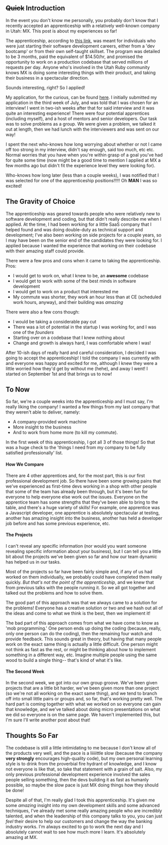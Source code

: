 ## ~~Quick~~ Introduction

In the event you don't know me personally, you probably don't know that I recently accepted an apprenticeship with a relatively well-known company in Utah: MX. This post is about my experiences so far!

The apprenticeship, according to [this link](http://www.mx.com/company/apprenticeships/), was meant for individuals who were just starting their software development careers, either from a 'dev bootcamp' or from their own self-taught skillset. The program was detailed to be 3 months, paid the equivalent of $14.50/hr, and promised the opportunity to work on a production codebase that served millions of requests per day. Anyone who's involved in the Utah Ruby community knows MX is doing some interesting things with their product, and taking their business in a spectacular direction.

Sounds interesting, right? So I applied!

My application, for the curious, can be found [here](http://cam.thefitdeveloper.com). I initially submitted my application in the third week of July, and was told that I was chosen for an interview! I went in two-ish weeks after that for said interview and it was quite an interesting experience! There were four potential apprentices (including myself), and a host of mentors and senior developers. Our task was to solve problems as a group. We were given a problem, we talked it out at length, then we had lunch with the interviewers and was sent on our way! 

I spent the next who-knows how long worrying about whether or not I came off too strong in my interview, didn't say enough, said too much, etc etc. Normal worries that you have when you're within grasp of a goal you've had for quite some time (now might be a good time to mention I applied at MX a few months ago but didn't fit the experience level they were looking for).

Who-knows how long later (less than a couple weeks), I was notified that I was selected for one of the apprenticeship positions!!!!! Oh **MAN** I was so excited!

## The Gravity of Choice
The apprenticeship was geared towards people who were relatively new to software development and coding, but that didn't really describe me when I applied. At the time, I had been working for a little SaaS company that I helped found and was doing double-duty as technical support and development; I've also been working on side projects for a couple years, so I may have been on the senior end of the candidates they were looking for. I applied because I wanted the experience that working on their codebase with their amazing staff could provide.

There were a few pros and cons when it came to taking the apprenticeship. Pros:

* I would get to work on, what I knew to be, an **awesome** codebase
* I would get to work with some of the best minds in software development
* I would get to work on a product that interested me
* My commute was shorter, they work an hour less than at CE (scheduled work hours, anyway), and their building was *amazing*

There were also a few cons though:

* I would be taking a considerable pay cut
* There was a lot of potential in the startup I was working for, and I was one of the *founders*
* Starting over on a codebase that I knew nothing about
* Change and growth is always hard, I was comfortable where I was!

After 10-ish days of really hard and careful consideration, I decided I was going to accept the apprenticeship! I told the company I was currently with and everyone was happy and excited for me, although I knew they were a little worried how they'd get by without me (hehe), and away I went! I started on September 1st and that brings us to now!

## To Now

So far, we're a couple weeks into the apprenticeship and I must say, I'm really liking the company! I wanted a few things from my last company that they weren't able to deliver, namely:

* A company-provided work machine
* More insight to the business
* And to work from home more (to kill my commute).

In the first week of this apprenticeship, I got all 3 of those things! So that was a huge check to the 'things I need from my company to be fully satisfied professionally' list.

#### How We Compare


There are 4 other apprentices and, for the most part, this is our first professional development job. So there have been some growing pains that we've experienced as first-time devs working in a shop with other people that some of the team has already been through, but it's been fun for everyone to help everyone else work out the issues. Everyone on the apprentice team has some strengths that they've been able to bring to the table, and there's a huge variety of skills! For example, one apprentice was a Javascript developer, one apprentice is absolutely spectacular at testing, another has amazing insight into the business, another has held a developer job before and has some previous experience, etc.

#### The Projects

I can't reveal any specific information (nor would you want someone revealing specific information about your business), but I can tell you a little bit about the projects we've been given so far and how our team dynamic has helped us in our tasks.

Most of the projects so far have been fairly simple and, if any of us had worked on them individually, we probably could have completed them really quickly. *But that's not the point of the apprenticeship*, and we knew that from previous talks with the people running it. So we all got together and talked out the problems and how to solve them.

The good part of this approach was that we always came to a solution for the problems! Everyone has a creative solution or two and we hash out all of the ideas and come to what we think is the best, then we implement it!

The bad part of this approach comes from what we have come to know as 'mob programming.' One person ends up doing the coding (because, really, only one person can do the coding), then the remaining four watch and provide feedback. This sounds great in theory, but having that many people work on the exact same thing is actually a little difficult. One person might not think as fast as the rest, or might be thinking about how to implement something in a different way, etc. Imagine multiple people using the same wood to build a single thing-- that's kind of what it's like.

#### The Second Week

In the second week, we got into our own group groove. We've been given projects that are a little bit harder, we've been given more than one project (so we're not all working on the exact same thing), and we tend to branch off into small little pairs or groups and, so far, that's working pretty well. The hard part is coming together with what we worked on so everyone can gain that knowledge, and we've talked about doing micro presentations on  what we did so everyone is on the same page. We haven't implemented this, but I'm sure I'll write another post about that!

## Thoughts So Far

The codebase is still a little intimidating to me because I don't know all of the products very well, and the pace is a liiiiittle slow (because the company **very strongly** encourages high-quality code), but my own personal learning style is to drink from the proverbial fire hydrant of knowledge, and I know not everyone is like that, so take that statement with a grain of salt. Also, my only previous professional development experience involved the sales people selling something, then the devs building it as fast as humanly possible, so maybe the slow pace is just MX doing things how they should be done!

Despite all of that, I'm really glad I took this apprenticeship. It's given me some *amazing* insight into my own development skills and some advanced techniques, I've already met some really amazing people who are incredibly talented, and when the leadership of this company talks to you, you can just *feel* their desire to help our customers and change the way the banking industry works. I'm always excited to go to work the next day and I absolutely cannot wait to see how much more I learn. It's absolutely amazing at MX.
